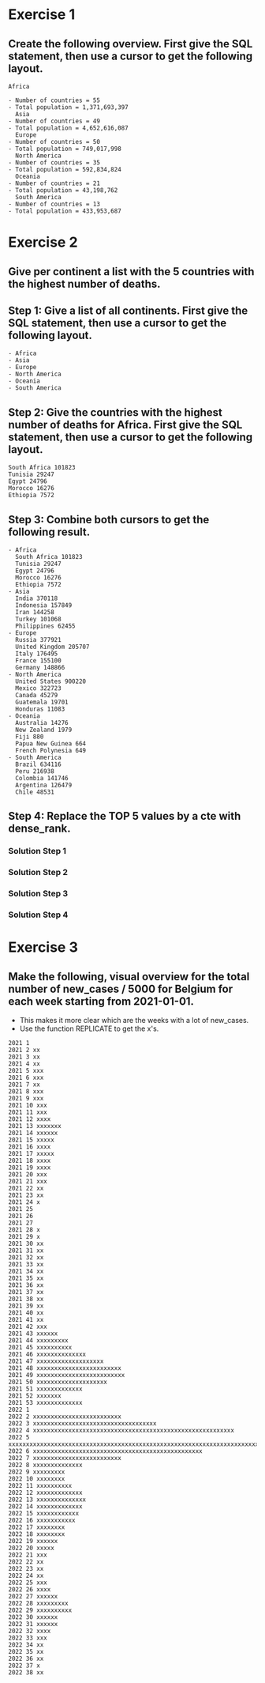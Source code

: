 # Exercise 1

## Create the following overview. First give the SQL statement, then use a cursor to get the following layout.

```
Africa

- Number of countries = 55
- Total population = 1,371,693,397
  Asia
- Number of countries = 49
- Total population = 4,652,616,087
  Europe
- Number of countries = 50
- Total population = 749,017,998
  North America
- Number of countries = 35
- Total population = 592,834,824
  Oceania
- Number of countries = 21
- Total population = 43,198,762
  South America
- Number of countries = 13
- Total population = 433,953,687
```

# Exercise 2

## Give per continent a list with the 5 countries with the highest number of deaths.

## Step 1: Give a list of all continents. First give the SQL statement, then use a cursor to get the following layout.

```
- Africa
- Asia
- Europe
- North America
- Oceania
- South America
```

## Step 2: Give the countries with the highest number of deaths for Africa. First give the SQL statement, then use a cursor to get the following layout.

```
South Africa 101823
Tunisia 29247
Egypt 24796
Morocco 16276
Ethiopia 7572
```

## Step 3: Combine both cursors to get the following result.

```
- Africa
  South Africa 101823
  Tunisia 29247
  Egypt 24796
  Morocco 16276
  Ethiopia 7572
- Asia
  India 370118
  Indonesia 157849
  Iran 144258
  Turkey 101068
  Philippines 62455
- Europe
  Russia 377921
  United Kingdom 205707
  Italy 176495
  France 155100
  Germany 148866
- North America
  United States 900220
  Mexico 322723
  Canada 45279
  Guatemala 19701
  Honduras 11083
- Oceania
  Australia 14276
  New Zealand 1979
  Fiji 880
  Papua New Guinea 664
  French Polynesia 649
- South America
  Brazil 634116
  Peru 216938
  Colombia 141746
  Argentina 126479
  Chile 48531
```

## Step 4: Replace the TOP 5 values by a cte with dense_rank.

### Solution Step 1

### Solution Step 2

### Solution Step 3

### Solution Step 4

# Exercise 3

## Make the following, visual overview for the total number of new_cases / 5000 for Belgium for each week starting from 2021-01-01.

- This makes it more clear which are the weeks with a lot of new_cases.
- Use the function REPLICATE to get the x's.

```
2021 1
2021 2 xx
2021 3 xx
2021 4 xx
2021 5 xxx
2021 6 xxx
2021 7 xx
2021 8 xxx
2021 9 xxx
2021 10 xxx
2021 11 xxx
2021 12 xxxx
2021 13 xxxxxxx
2021 14 xxxxxx
2021 15 xxxxx
2021 16 xxxx
2021 17 xxxxx
2021 18 xxxx
2021 19 xxxx
2021 20 xxx
2021 21 xxx
2021 22 xx
2021 23 xx
2021 24 x
2021 25
2021 26
2021 27
2021 28 x
2021 29 x
2021 30 xx
2021 31 xx
2021 32 xx
2021 33 xx
2021 34 xx
2021 35 xx
2021 36 xx
2021 37 xx
2021 38 xx
2021 39 xx
2021 40 xx
2021 41 xx
2021 42 xxx
2021 43 xxxxxx
2021 44 xxxxxxxxx
2021 45 xxxxxxxxxx
2021 46 xxxxxxxxxxxxxx
2021 47 xxxxxxxxxxxxxxxxxxx
2021 48 xxxxxxxxxxxxxxxxxxxxxxxx
2021 49 xxxxxxxxxxxxxxxxxxxxxxxxx
2021 50 xxxxxxxxxxxxxxxxxxxx
2021 51 xxxxxxxxxxxxx
2021 52 xxxxxxx
2021 53 xxxxxxxxxxxxx
2022 1
2022 2 xxxxxxxxxxxxxxxxxxxxxxxxx
2022 3 xxxxxxxxxxxxxxxxxxxxxxxxxxxxxxxxxxx
2022 4 xxxxxxxxxxxxxxxxxxxxxxxxxxxxxxxxxxxxxxxxxxxxxxxxxxxxxxxxx
2022 5 xxxxxxxxxxxxxxxxxxxxxxxxxxxxxxxxxxxxxxxxxxxxxxxxxxxxxxxxxxxxxxxxxxxxxxx
2022 6 xxxxxxxxxxxxxxxxxxxxxxxxxxxxxxxxxxxxxxxxxxxxxxxx
2022 7 xxxxxxxxxxxxxxxxxxxxxxxxx
2022 8 xxxxxxxxxxxxxx
2022 9 xxxxxxxxx
2022 10 xxxxxxxx
2022 11 xxxxxxxxxx
2022 12 xxxxxxxxxxxxx
2022 13 xxxxxxxxxxxxxx
2022 14 xxxxxxxxxxxxx
2022 15 xxxxxxxxxxxx
2022 16 xxxxxxxxxxx
2022 17 xxxxxxxx
2022 18 xxxxxxxx
2022 19 xxxxxx
2022 20 xxxxx
2022 21 xxx
2022 22 xx
2022 23 xx
2022 24 xx
2022 25 xxx
2022 26 xxxx
2022 27 xxxxxx
2022 28 xxxxxxxxx
2022 29 xxxxxxxxxx
2022 30 xxxxxx
2022 31 xxxxxx
2022 32 xxxx
2022 33 xxx
2022 34 xx
2022 35 xx
2022 36 xx
2022 37 x
2022 38 xx
```
